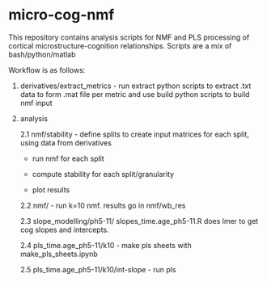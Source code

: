 # micro-cog-nmf
This repository contains analysis scripts for NMF and PLS processing of cortical microstructure-cognition relationships.
Scripts are a mix of bash/python/matlab

Workflow is as follows:

1. derivatives/extract_metrics - run extract python scripts to extract .txt data to form .mat file per metric
                 and use build python scripts to build nmf input


2. analysis

	2.1 nmf/stability - define splits to create input matrices for each split, using data from derivatives

	  - run nmf for each split

	  - compute stability for each split/granularity
	  - plot results

	2.2 nmf/ - run k=10 nmf. results go in nmf/wb_res

	2.3 slope_modelling/ph5-11/ slopes_time.age_ph5-11.R does lmer to get cog slopes and intercepts.

	2.4 pls_time.age_ph5-11/k10 - make pls sheets with make_pls_sheets.ipynb

	2.5 pls_time.age_ph5-11/k10/int-slope - run pls

